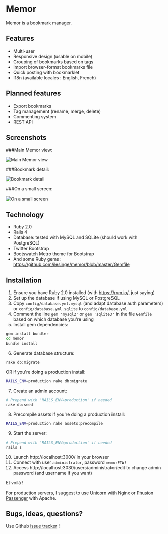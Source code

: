 Memor
=====

Memor is a bookmark manager.

Features
--------

* Multi-user
* Responsive design (usable on mobile)
* Grouping of bookmarks based on tags
* Import browser-format bookmarks file
* Quick posting with bookmarklet
* I18n (available locales : English, French)

Planned features
----------------

* Export bookmarks
* Tag management (rename, merge, delete)
* Commenting system
* REST API

Screenshots
-----------

###Main Memor view:

![Main Memor view](http://www.ndre.gr/memor/memor1.png "Main Memor view")

###Bookmark detail:

![Bookmark detail](http://www.ndre.gr/memor/memor2.png "Bookmark detail")

###On a small screen:

![On a small screen](http://www.ndre.gr/memor/memor3.png "On a small screen")

Technology
----------

* Ruby 2.0
* Rails 4
* Database: tested with MySQL and SQLite (should work with PostgreSQL)
* Twitter Bootstrap
* Bootswatch Metro theme for Bootstrap
* And some Ruby gems : https://github.com/ilesinge/memor/blob/master/Gemfile

Installation
------------

1. Ensure you have Ruby 2.0 installed (with https://rvm.io/, just saying)
2. Set up the database if using MySQL or PostgreSQL
3. Copy `config/database.yml.mysql` (and adapt database auth parameters) or `config/database.yml.sqlite` to `config/database.yml`
4. Comment the line `gem 'mysql2'` or `gem 'sqlite3'` in the file `Gemfile` based on which database you're using 
5. Install gem dependencies:
```sh
gem install bundler
cd memor
bundle install
```
6. Generate database structure:
```sh
rake db:migrate
```
OR if you're doing a production install:
```sh
RAILS_ENV=production rake db:migrate
```
7. Create an admin account:
```sh
# Prepend with 'RAILS_ENV=production' if needed
rake db:seed
```
8. Precompile assets if you're doing a production install:
```sh
RAILS_ENV=production rake assets:precompile
```
9. Start the server:
```sh
# Prepend with 'RAILS_ENV=production' if needed
rails s
```
10. Launch http://localhost:3000/ in your browser
11. Connect with user `administrator`, password `memorFTW!`
12. Access http://localhost:3030/users/administrator/edit to change admin password (and username if you want)

Et voilà !

For production servers, I suggest to use [Unicorn](http://unicorn.bogomips.org/) with Nginx or [Phusion Passenger](https://www.phusionpassenger.com/) with Apache.

Bugs, ideas, questions?
----------------------

Use Github [issue tracker](https://github.com/ilesinge/memor/issues) !
